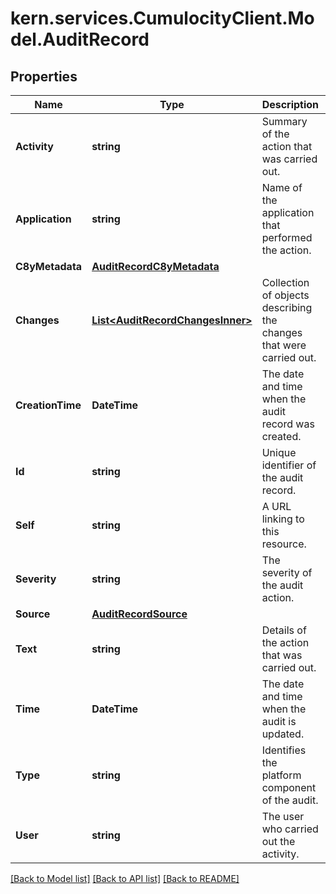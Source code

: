 # kern.services.CumulocityClient.Model.AuditRecord

## Properties

Name | Type | Description | Notes
------------ | ------------- | ------------- | -------------
**Activity** | **string** | Summary of the action that was carried out. | 
**Application** | **string** | Name of the application that performed the action. | [optional] [readonly] 
**C8yMetadata** | [**AuditRecordC8yMetadata**](AuditRecordC8yMetadata.md) |  | [optional] 
**Changes** | [**List&lt;AuditRecordChangesInner&gt;**](AuditRecordChangesInner.md) | Collection of objects describing the changes that were carried out. | [optional] [readonly] 
**CreationTime** | **DateTime** | The date and time when the audit record was created. | [optional] [readonly] 
**Id** | **string** | Unique identifier of the audit record. | [optional] [readonly] 
**Self** | **string** | A URL linking to this resource. | [optional] [readonly] 
**Severity** | **string** | The severity of the audit action. | [optional] [readonly] 
**Source** | [**AuditRecordSource**](AuditRecordSource.md) |  | 
**Text** | **string** | Details of the action that was carried out. | 
**Time** | **DateTime** | The date and time when the audit is updated. | 
**Type** | **string** | Identifies the platform component of the audit. | 
**User** | **string** | The user who carried out the activity. | [optional] 

[[Back to Model list]](../README.md#documentation-for-models) [[Back to API list]](../README.md#documentation-for-api-endpoints) [[Back to README]](../README.md)

